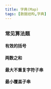 ```yaml
---
title: 字典(Map)
tags: [数据结构,字典]
---
```


## 

### 常见算法题

#### 有效的括号

#### 两数之和

#### 最大不重复字符子串

#### 最小覆盖子串
